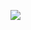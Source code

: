 ![](https://github.com/HBU/DataBase/blob/master/CsharpDB/%E5%AE%9E%E9%AA%8C%E7%95%8C%E9%9D%A2%E5%8F%82%E8%80%83%E5%9B%BE/0.bmp)

